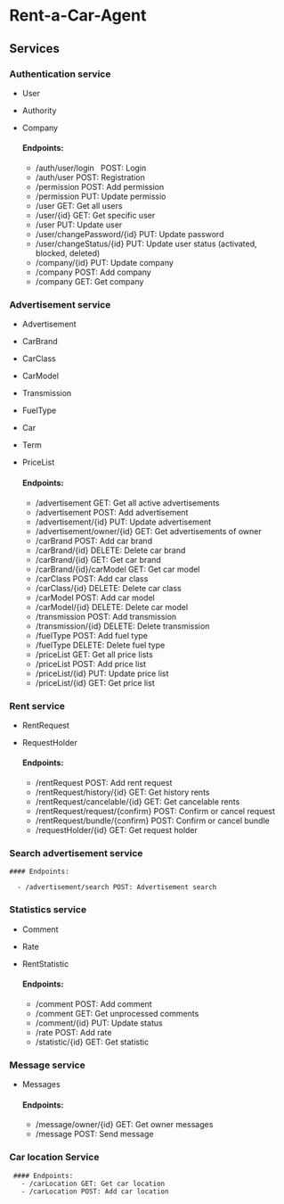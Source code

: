 # Rent-a-Car-Agent

## Services


### Authentication service

  - User
  - Authority
  - Company
  
    #### Endpoints:
    
      - /auth/user/login  &nbsp; POST: Login
      - /auth/user    POST: Registration
      - /permission  POST: Add permission
      - /permission        PUT: Update permissio
      - /user              GET: Get all users
      - /user/{id}            GET: Get specific user
      - /user                 PUT: Update user
      - /user/changePassword/{id}  PUT: Update password
      - /user/changeStatus/{id}    PUT: Update user status (activated, blocked, deleted) 
      - /company/{id}  PUT: Update company
      - /company  POST: Add company
      - /company  GET: Get company
      

### Advertisement service
    
  - Advertisement
  - CarBrand
  - CarClass
  - CarModel
  - Transmission
  - FuelType
  - Car
  - Term
  - PriceList
  
     #### Endpoints:
     
      - /advertisement GET: Get all active advertisements
      - /advertisement POST: Add advertisement
      - /advertisement/{id} PUT: Update advertisement
      - /advertisement/owner/{id} GET: Get advertisements of owner 
      - /carBrand POST: Add car brand
      - /carBrand/{id} DELETE: Delete car brand
      - /carBrand/{id} GET: Get car brand
      - /carBrand/{id}/carModel GET: Get car model
      - /carClass POST: Add car class
      - /carClass/{id} DELETE: Delete car class
      - /carModel POST: Add car model
      - /carModel/{id} DELETE: Delete car model
      - /transmission POST: Add transmission
      - /transmission/{id}  DELETE: Delete transmission
      - /fuelType POST: Add fuel type
      - /fuelType  DELETE: Delete fuel type
      - /priceList GET: Get all price lists
      - /priceList POST: Add price list
      - /priceList/{id} PUT: Update price list
      - /priceList/{id} GET: Get price list
      
### Rent service

  - RentRequest
  - RequestHolder
  
    #### Endpoints:
    
      - /rentRequest POST: Add rent request
      - /rentRequest/history/{id} GET: Get history rents
      - /rentRequest/cancelable/{id} GET: Get cancelable rents
      - /rentRequest/request/{confirm} POST: Confirm or cancel request
      - /rentRequest/bundle/{confirm} POST: Confirm or cancel bundle
      - /requestHolder/{id} GET: Get request holder
      
  
### Search advertisement service
    
    #### Endpoints:
       
      - /advertisement/search POST: Advertisement search

### Statistics service

  - Comment
  - Rate
  - RentStatistic
  
     #### Endpoints:
     - /comment POST: Add comment
     - /comment GET: Get unprocessed comments
     - /comment/{id} PUT: Update status
     - /rate POST: Add rate
     - /statistic/{id} GET: Get statistic
      
### Message service

  - Messages
  
     #### Endpoints:
      - /message/owner/{id} GET: Get owner messages
      - /message POST: Send message
      
### Car location Service

     #### Endpoints:
       - /carLocation GET: Get car location
       - /carLocation POST: Add car location
